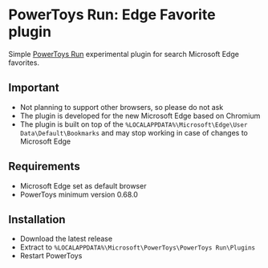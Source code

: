 # PowerToys Run: Edge Favorite plugin

Simple [PowerToys Run](https://learn.microsoft.com/windows/powertoys/run) experimental plugin for search Microsoft Edge favorites.

## Important

- Not planning to support other browsers, so please do not ask
- The plugin is developed for the new Microsoft Edge based on Chromium
- The plugin is built on top of the `%LOCALAPPDATA%\Microsoft\Edge\User Data\Default\Bookmarks` and may stop working in case of changes to Microsoft Edge

## Requirements

- Microsoft Edge set as default browser
- PowerToys minimum version 0.68.0

## Installation

- Download the latest release
- Extract to `%LOCALAPPDATA%\Microsoft\PowerToys\PowerToys Run\Plugins`
- Restart PowerToys
